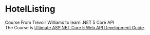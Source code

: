# HotelListing
Course From Trevoir Williams to learn .NET 5 Core API<br/>
The Course is [Ultimate ASP.NET Core 5 Web API Development Guide](https://www.udemy.com/course/ultimate-aspnet-5-web-api-development-guide/).
